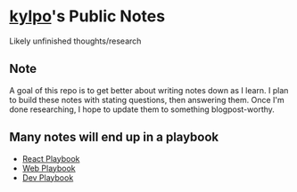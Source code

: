# [kylpo](https://twitter.com/kylpo)'s Public Notes
Likely unfinished thoughts/research

## Note
A goal of this repo is to get better about writing notes down as I learn. I plan to build these notes with stating questions, then answering them. Once I'm done researching, I hope to update them to something blogpost-worthy.

## Many notes will end up in a playbook
- [React Playbook](https://github.com/kylpo/react-playbook)
- [Web Playbook](https://github.com/kylpo/web-playbook)
- [Dev Playbook](https://github.com/kylpo/dev-playbook)
